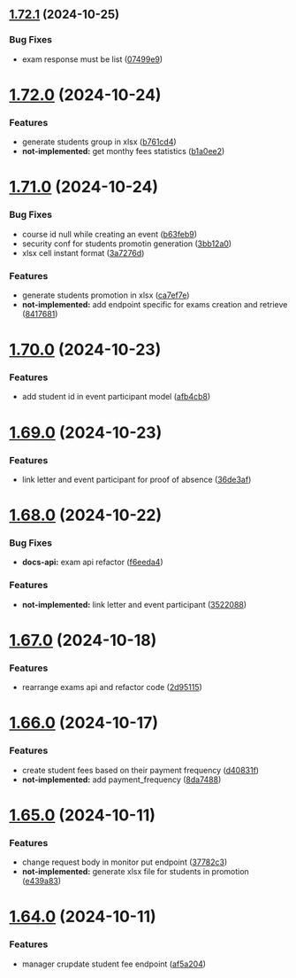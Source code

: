 ## [1.72.1](https://github.com/hei-school/hei-admin-api/compare/v1.72.0...v1.72.1) (2024-10-25)


### Bug Fixes

* exam response must be list  ([07499e9](https://github.com/hei-school/hei-admin-api/commit/07499e984e43211f608540c1849dbdfc43fc6fe8))



# [1.72.0](https://github.com/hei-school/hei-admin-api/compare/v1.71.0...v1.72.0) (2024-10-24)


### Features

* generate students group in xlsx  ([b761cd4](https://github.com/hei-school/hei-admin-api/commit/b761cd4378f5cdb0cf598ce2fa6c9c5ff5256cd5))
* **not-implemented:** get monthy fees statistics  ([b1a0ee2](https://github.com/hei-school/hei-admin-api/commit/b1a0ee2ab597b67f90d090dbbe336242b9735fc9))



# [1.71.0](https://github.com/hei-school/hei-admin-api/compare/v1.70.0...v1.71.0) (2024-10-24)


### Bug Fixes

* course id null while creating an event ([b63feb9](https://github.com/hei-school/hei-admin-api/commit/b63feb901e6536788d61a34159fb8e5583e8b88b))
* security conf for students promotin generation  ([3bb12a0](https://github.com/hei-school/hei-admin-api/commit/3bb12a0ff1a0680da6fe617e69ec3d65eb732a43))
* xlsx cell instant format  ([3a7276d](https://github.com/hei-school/hei-admin-api/commit/3a7276d97df5dcdce5cbfa5fdd4d98007f87df15))


### Features

* generate students promotion in xlsx  ([ca7ef7e](https://github.com/hei-school/hei-admin-api/commit/ca7ef7ebcc478a18907d7184fbe0a28f7cfde393))
* **not-implemented:** add endpoint specific for exams creation and retrieve ([8417681](https://github.com/hei-school/hei-admin-api/commit/8417681faad5903424dd112b821be4960f0c3f49))



# [1.70.0](https://github.com/hei-school/hei-admin-api/compare/v1.69.0...v1.70.0) (2024-10-23)


### Features

* add student id in event participant model ([afb4cb8](https://github.com/hei-school/hei-admin-api/commit/afb4cb8451b5c3d13e96d5aa899f1e697c527e67))



# [1.69.0](https://github.com/hei-school/hei-admin-api/compare/v1.68.0...v1.69.0) (2024-10-23)


### Features

* link letter and event participant for proof of absence ([36de3af](https://github.com/hei-school/hei-admin-api/commit/36de3afd5428e56f4ee7bcf6273eea62957c8f90))



# [1.68.0](https://github.com/hei-school/hei-admin-api/compare/v1.67.0...v1.68.0) (2024-10-22)


### Bug Fixes

* **docs-api:** exam api refactor ([f6eeda4](https://github.com/hei-school/hei-admin-api/commit/f6eeda447580aa479439ee809c32757165990da0))


### Features

* **not-implemented:** link letter and event participant ([3522088](https://github.com/hei-school/hei-admin-api/commit/352208894c4bf6dbcdb8ed77c154499b8402b339))



# [1.67.0](https://github.com/hei-school/hei-admin-api/compare/v1.66.0...v1.67.0) (2024-10-18)


### Features

* rearrange exams api and refactor code ([2d95115](https://github.com/hei-school/hei-admin-api/commit/2d9511594d32d39e6659128f70d2921bcf0baacc))



# [1.66.0](https://github.com/hei-school/hei-admin-api/compare/v1.65.0...v1.66.0) (2024-10-17)


### Features

* create student fees based on their payment frequency ([d40831f](https://github.com/hei-school/hei-admin-api/commit/d40831fcad9d8d04b1ec912cc0e829dc50b2ff10))
* **not-implemented:** add payment_frequency ([8da7488](https://github.com/hei-school/hei-admin-api/commit/8da7488ea642117fd49bf520a00bd8dda53db5a1))



# [1.65.0](https://github.com/hei-school/hei-admin-api/compare/v1.64.0...v1.65.0) (2024-10-11)


### Features

* change request body in monitor put endpoint ([37782c3](https://github.com/hei-school/hei-admin-api/commit/37782c305688ac4ac8dee765766f56e9da1b5b88))
* **not-implemented:** generate xlsx file for students in promotion ([e439a83](https://github.com/hei-school/hei-admin-api/commit/e439a83ecc1500982ac0f6aeca91d971dbb36886))



# [1.64.0](https://github.com/hei-school/hei-admin-api/compare/v1.63.0...v1.64.0) (2024-10-11)


### Features

* manager crupdate student fee endpoint ([af5a204](https://github.com/hei-school/hei-admin-api/commit/af5a2049db4d6b7ea65f25f56f347d7b38d2c815))



